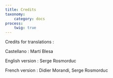 ```yaml
---
title: Credits
taxonomy:
    category: docs
process:
	twig: true
---
```


Credits for translations :

Castellano
: Martí Blesa

English version
: Serge Rosmorduc

French version
: Didier Morandi, Serge Rosmorduc

